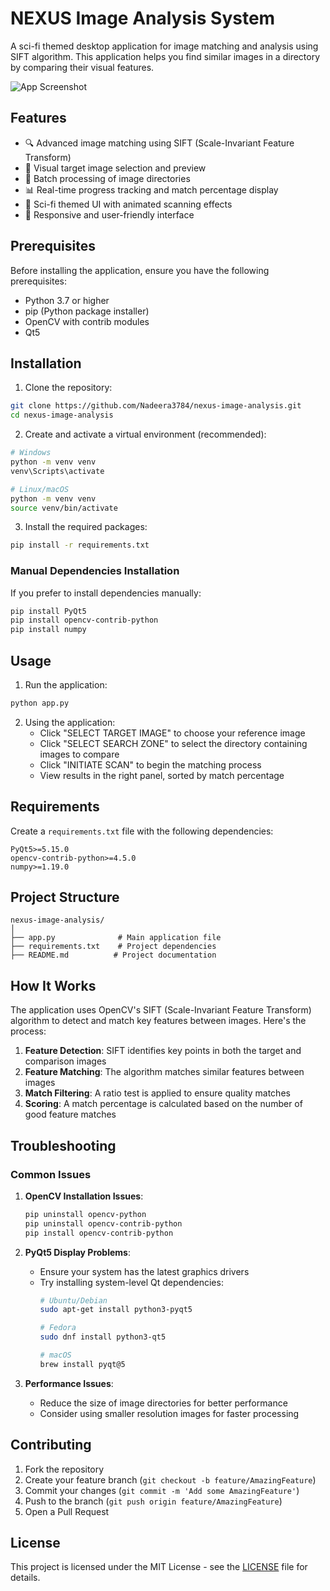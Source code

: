 # NEXUS Image Analysis System

A sci-fi themed desktop application for image matching and analysis using SIFT algorithm. This application helps you find similar images in a directory by comparing their visual features.

![App Screenshot](path_to_your_screenshot.png)

## Features

- 🔍 Advanced image matching using SIFT (Scale-Invariant Feature Transform)
- 🎯 Visual target image selection and preview
- 📁 Batch processing of image directories
- 📊 Real-time progress tracking and match percentage display
- 🎨 Sci-fi themed UI with animated scanning effects
- 📱 Responsive and user-friendly interface

## Prerequisites

Before installing the application, ensure you have the following prerequisites:

- Python 3.7 or higher
- pip (Python package installer)
- OpenCV with contrib modules
- Qt5

## Installation

1. Clone the repository:
```bash
git clone https://github.com/Nadeera3784/nexus-image-analysis.git
cd nexus-image-analysis
```

2. Create and activate a virtual environment (recommended):
```bash
# Windows
python -m venv venv
venv\Scripts\activate

# Linux/macOS
python -m venv venv
source venv/bin/activate
```

3. Install the required packages:
```bash
pip install -r requirements.txt
```

### Manual Dependencies Installation

If you prefer to install dependencies manually:

```bash
pip install PyQt5
pip install opencv-contrib-python
pip install numpy
```

## Usage

1. Run the application:
```bash
python app.py
```

2. Using the application:
   - Click "SELECT TARGET IMAGE" to choose your reference image
   - Click "SELECT SEARCH ZONE" to select the directory containing images to compare
   - Click "INITIATE SCAN" to begin the matching process
   - View results in the right panel, sorted by match percentage

## Requirements

Create a `requirements.txt` file with the following dependencies:

```
PyQt5>=5.15.0
opencv-contrib-python>=4.5.0
numpy>=1.19.0
```

## Project Structure

```
nexus-image-analysis/
│
├── app.py              # Main application file
├── requirements.txt    # Project dependencies
├── README.md          # Project documentation
```

## How It Works

The application uses OpenCV's SIFT (Scale-Invariant Feature Transform) algorithm to detect and match key features between images. Here's the process:

1. **Feature Detection**: SIFT identifies key points in both the target and comparison images
2. **Feature Matching**: The algorithm matches similar features between images
3. **Match Filtering**: A ratio test is applied to ensure quality matches
4. **Scoring**: A match percentage is calculated based on the number of good feature matches

## Troubleshooting

### Common Issues

1. **OpenCV Installation Issues**:
   ```bash
   pip uninstall opencv-python
   pip uninstall opencv-contrib-python
   pip install opencv-contrib-python
   ```

2. **PyQt5 Display Problems**:
   - Ensure your system has the latest graphics drivers
   - Try installing system-level Qt dependencies:
     ```bash
     # Ubuntu/Debian
     sudo apt-get install python3-pyqt5
     
     # Fedora
     sudo dnf install python3-qt5
     
     # macOS
     brew install pyqt@5
     ```

3. **Performance Issues**:
   - Reduce the size of image directories for better performance
   - Consider using smaller resolution images for faster processing

## Contributing

1. Fork the repository
2. Create your feature branch (`git checkout -b feature/AmazingFeature`)
3. Commit your changes (`git commit -m 'Add some AmazingFeature'`)
4. Push to the branch (`git push origin feature/AmazingFeature`)
5. Open a Pull Request

## License

This project is licensed under the MIT License - see the [LICENSE](LICENSE) file for details.

